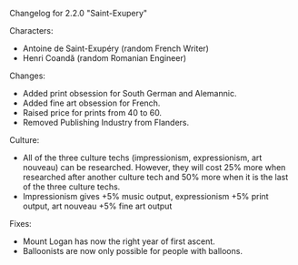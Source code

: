 Changelog for 2.2.0 "Saint-Exupery"

Characters:
- Antoine de Saint-Exupéry (random French Writer)
- Henri Coandă (random Romanian Engineer)

Changes:
- Added print obsession for South German and Alemannic.
- Added fine art obsession for French.
- Raised price for prints from 40 to 60.
- Removed Publishing Industry from Flanders.

Culture:
- All of the three culture techs (impressionism, expressionism, art nouveau) can be researched. However, they will cost 25% more when researched after another culture tech and 50% more when it is the last of the three culture techs.
- Impressionism gives +5% music output, expressionism +5% print output, art nouveau +5% fine art output

Fixes:
- Mount Logan has now the right year of first ascent.
- Balloonists are now only possible for people with balloons.
